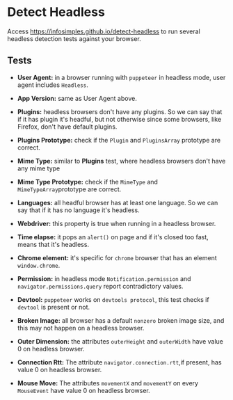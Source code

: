 # Detect Headless

Access <https://infosimples.github.io/detect-headless> to run several headless detection tests against your browser.

## Tests

- **User Agent:** in a browser running with `puppeteer` in headless mode, user agent includes `Headless`.

- **App Version:** same as User Agent above.

- **Plugins:** headless browsers don't have any plugins. So we can say that if it has plugin it's headful, but not otherwise since some browsers, like Firefox, don't have default plugins.

- **Plugins Prototype:** check if the `Plugin` and `PluginsArray` prototype are correct.

- **Mime Type:** similar to **Plugins** test, where headless browsers don't have any mime type

- **Mime Type Prototype:** check if the `MimeType` and `MimeTypeArray`prototype are correct.

- **Languages:** all headful browser has at least one language. So we can say that if it has no language it's headless.

- **Webdriver:** this property is true when running in a headless browser.

- **Time elapse:** it pops an `alert()` on page and if it's closed too fast, means that it's headless.

- **Chrome element:** it's specific for `chrome` browser that has an element `window.chrome`.

- **Permission:** in headless mode `Notification.permission` and `navigator.permissions.query` report contradictory values.

- **Devtool:** `puppeteer` works on `devtools protocol`, this test checks if `devtool` is present or not.

- **Broken Image:** all browser has a default `nonzero` broken image size, and this may not happen on a headless browser.

- **Outer Dimension:** the attributes `outerHeight` and `outerWidth` have value 0 on headless browser.

- **Connection Rtt:** The attribute `navigator.connection.rtt`,if present, has value 0 on headless browser.

- **Mouse Move:** The attributes `movementX` and `movementY` on every `MouseEvent` have value 0 on headless browser.
